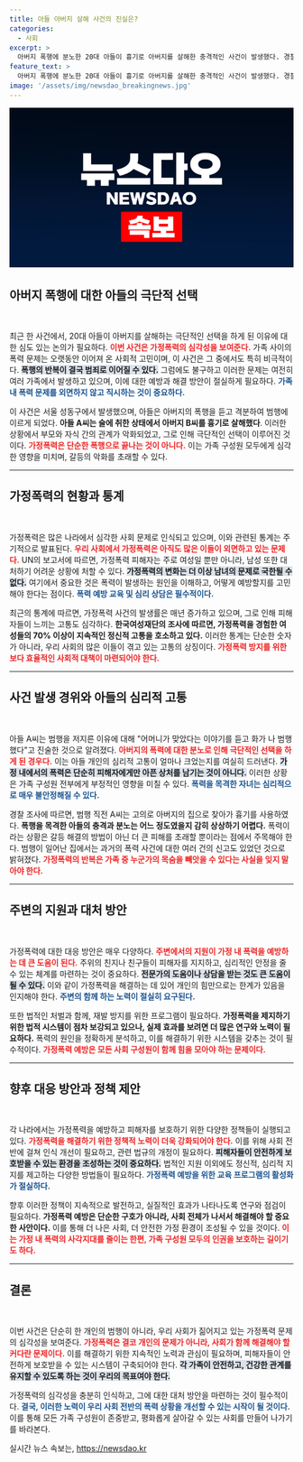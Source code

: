 ```yaml
---
title: 아들 아버지 살해 사건의 진실은?
categories:
  - 사회
excerpt: >
  아버지 폭행에 분노한 20대 아들이 흉기로 아버지를 살해한 충격적인 사건이 발생했다. 경찰에 따르면, 아들은 어머니의 폭행 피해를 알고 범행을 저질렀으며, 이전에 아버지에 대한 가정폭력 신고가 접수된 상황에서 벌어진 일이다.
feature_text: >
  아버지 폭행에 분노한 20대 아들이 흉기로 아버지를 살해한 충격적인 사건이 발생했다. 경찰에 따르면, 아들은 어머니의 폭행 피해를 알고 범행을 저질렀으며, 이전에 아버지에 대한 가정폭력 신고가 접수된 상황에서 벌어진 일이다.
image: '/assets/img/newsdao_breakingnews.jpg'
---
```


<p><img src="/assets/img/newsdao_breakingnews.jpg" alt="firstkoreanews 속보" /></p>

<h2 data-ke-size="size26">아버지 폭행에 대한 아들의 극단적 선택</h2>

<p data-ke-size="size16">&nbsp;</p>

<p>최근 한 사건에서, 20대 아들이 아버지를 살해하는 극단적인 선택을 하게 된 이유에 대한 심도 있는 논의가 필요하다. <b><span style="color: #ee2323;">이번 사건은 가정폭력의 심각성을 보여준다.</span></b> 가족 사이의 폭력 문제는 오랫동안 이어져 온 사회적 고민이며, 이 사건은 그 중에서도 특히 비극적이다. <b><span style="background-color: #21538527;">폭행의 반복이 결국 범죄로 이어질 수 있다.</span></b> 그럼에도 불구하고 이러한 문제는 여전히 여러 가족에서 발생하고 있으며, 이에 대한 예방과 해결 방안이 절실하게 필요하다. <b><span style="color: #1a5490;">가족 내 폭력 문제를 외면하지 않고 직시하는 것이 중요하다.</span></b> </p>

<p>이 사건은 서울 성동구에서 발생했으며, 아들은 아버지의 폭행을 듣고 격분하여 범행에 이르게 되었다. <b>아들 A씨는 술에 취한 상태에서 아버지 B씨를 흉기로 살해했다</b>. 이러한 상황에서 부모와 자식 간의 관계가 악화되었고, 그로 인해 극단적인 선택이 이루어진 것이다. <b><span style="color: #ee2323;">가정폭력은 단순한 폭행으로 끝나는 것이 아니다.</span></b> 이는 가족 구성원 모두에게 심각한 영향을 미치며, 갈등의 악화를 초래할 수 있다.</p>

<hr>

<h2 data-ke-size="size26">가정폭력의 현황과 통계</h2>

<p data-ke-size="size16">&nbsp;</p>

<p>가정폭력은 많은 나라에서 심각한 사회 문제로 인식되고 있으며, 이와 관련된 통계는 주기적으로 발표된다. <b><span style="color: #ee2323;">우리 사회에서 가정폭력은 아직도 많은 이들이 외면하고 있는 문제다.</span></b> UN의 보고서에 따르면, 가정폭력 피해자는 주로 여성일 뿐만 아니라, 남성 또한 대처하기 어려운 상황에 처할 수 있다. <b><span style="background-color: #21538527;">가정폭력의 변화는 더 이상 남녀의 문제로 국한될 수 없다.</span></b> 여기에서 중요한 것은 폭력이 발생하는 원인을 이해하고, 어떻게 예방할지를 고민해야 한다는 점이다. <b><span style="color: #1a5490;">폭력 예방 교육 및 심리 상담은 필수적이다.</span></b> </p>

<p>최근의 통계에 따르면, 가정폭력 사건의 발생률은 매년 증가하고 있으며, 그로 인해 피해자들이 느끼는 고통도 심각하다. <b>한국여성재단의 조사에 따르면, 가정폭력을 경험한 여성들의 70% 이상이 지속적인 정신적 고통을 호소하고 있다.</b> 이러한 통계는 단순한 숫자가 아니라, 우리 사회의 많은 이들이 겪고 있는 고통의 상징이다. <b><span style="color: #ee2323;">가정폭력 방지를 위한 보다 효율적인 사회적 대책이 마련되어야 한다.</span></b></p>

<hr>

<h2 data-ke-size="size26">사건 발생 경위와 아들의 심리적 고통</h2>

<p data-ke-size="size16">&nbsp;</p>

<p>아들 A씨는 범행을 저지른 이유에 대해 "어머니가 맞았다는 이야기를 듣고 화가 나 범행했다"고 진술한 것으로 알려졌다. <b><span style="color: #ee2323;">아버지의 폭력에 대한 분노로 인해 극단적인 선택을 하게 된 경우다.</span></b> 이는 아들 개인의 심리적 고통이 얼마나 크었는지를 여실히 드러낸다. <b><span style="background-color: #21538527;">가정 내에서의 폭력은 단순히 피해자에게만 아픈 상처를 남기는 것이 아니다.</span></b> 이러한 상황은 가족 구성원 전부에게 부정적인 영향을 미칠 수 있다. <b><span style="color: #1a5490;">폭력을 목격한 자녀는 심리적으로 매우 불안정해질 수 있다.</span></b></p>

<p>경찰 조사에 따르면, 범행 직전 A씨는 고의로 아버지의 집으로 찾아가 흉기를 사용하였다. <b>폭행을 목격한 아들의 충격과 분노는 어느 정도였을지 감히 상상하기 어렵다.</b> 폭력이라는 상황은 갈등 해결의 방법이 아닌 더 큰 피해를 초래할 뿐이라는 점에서 주목해야 한다. 범행이 일어난 집에서는 과거의 폭력 사건에 대한 여러 건의 신고도 있었던 것으로 밝혀졌다. <b><span style="color: #ee2323;">가정폭력의 반복은 가족 중 누군가의 목숨을 빼앗을 수 있다는 사실을 잊지 말아야 한다.</span></b></p>

<hr>

<h2 data-ke-size="size26">주변의 지원과 대처 방안</h2>

<p data-ke-size="size16">&nbsp;</p>

<p>가정폭력에 대한 대응 방안은 매우 다양하다. <b><span style="color: #ee2323;">주변에서의 지원이 가정 내 폭력을 예방하는 데 큰 도움이 된다.</span></b> 주위의 친지나 친구들이 피해자를 지지하고, 심리적인 안정을 줄 수 있는 체계를 마련하는 것이 중요하다. <b><span style="background-color: #21538527;">전문가의 도움이나 상담을 받는 것도 큰 도움이 될 수 있다.</span></b> 이와 같이 가정폭력을 해결하는 데 있어 개인의 힘만으로는 한계가 있음을 인지해야 한다. <b><span style="color: #1a5490;">주변의 함께 하는 노력이 절실히 요구된다.</span></b></p>

<p>또한 법적인 처벌과 함께, 재발 방지를 위한 프로그램이 필요하다. <b>가정폭력을 제지하기 위한 법적 시스템이 점차 보강되고 있으나, 실제 효과를 보려면 더 많은 연구와 노력이 필요하다.</b> 폭력의 원인을 정확하게 분석하고, 이를 해결하기 위한 시스템을 갖추는 것이 필수적이다. <b><span style="color: #ee2323;">가정폭력 예방은 모든 사회 구성원이 함께 힘을 모아야 하는 문제이다.</span></b></p>

<hr>

<h2 data-ke-size="size26">향후 대응 방안과 정책 제안</h2>

<p data-ke-size="size16">&nbsp;</p>

<p>각 나라에서는 가정폭력을 예방하고 피해자를 보호하기 위한 다양한 정책들이 실행되고 있다. <b><span style="color: #ee2323;">가정폭력을 해결하기 위한 정책적 노력이 더욱 강화되어야 한다.</span></b> 이를 위해 사회 전반에 걸쳐 인식 개선이 필요하고, 관련 법규의 개정이 필요하다. <b><span style="background-color: #21538527;">피해자들이 안전하게 보호받을 수 있는 환경을 조성하는 것이 중요하다.</span></b> 법적인 지원 이외에도 정신적, 심리적 지지를 제고하는 다양한 방법들이 필요하다. <b><span style="color: #1a5490;">가정폭력 예방을 위한 교육 프로그램의 활성화가 절실하다.</span></b></p>

<p>향후 이러한 정책이 지속적으로 발전하고, 실질적인 효과가 나타나도록 연구와 점검이 필요하다. <b>가정폭력 예방은 단순한 구호가 아니라, 사회 전체가 나서서 해결해야 할 중요한 사안이다.</b> 이를 통해 더 나은 사회, 더 안전한 가정 환경이 조성될 수 있을 것이다. <b><span style="color: #ee2323;">이는 가정 내 폭력의 사각지대를 줄이는 한편, 가족 구성원 모두의 인권을 보호하는 길이기도 하다.</span></b></p>

<hr>

<h2 data-ke-size="size26">결론</h2>

<p data-ke-size="size16">&nbsp;</p>

<p>이번 사건은 단순히 한 개인의 범행이 아니라, 우리 사회가 짊어지고 있는 가정폭력 문제의 심각성을 보여준다. <b><span style="color: #ee2323;">가정폭력은 결코 개인의 문제가 아니라, 사회가 함께 해결해야 할 커다란 문제이다.</span></b> 이를 해결하기 위한 지속적인 노력과 관심이 필요하며, 피해자들이 안전하게 보호받을 수 있는 시스템이 구축되어야 한다. <b><span style="background-color: #21538527;">각 가족이 안전하고, 건강한 관계를 유지할 수 있도록 하는 것이 우리의 목표여야 한다.</span></b> </p>

<p>가정폭력의 심각성을 충분히 인식하고, 그에 대한 대처 방안을 마련하는 것이 필수적이다. <b><span style="color: #1a5490;">결국, 이러한 노력이 우리 사회 전반의 폭력 상황을 개선할 수 있는 시작이 될 것이다.</span></b> 이를 통해 모든 가족 구성원이 존중받고, 평화롭게 살아갈 수 있는 사회를 만들어 나가기를 바라본다.</p>
실시간 뉴스 속보는, <a href="https://newsdao.kr" rel="dofollow">https://newsdao.kr</a>


